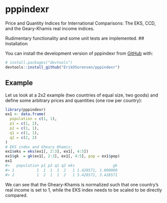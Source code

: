 
<!-- README.md is generated from README.Rmd. Please edit that file -->

# pppindexr

Price and Quantity Indices for International Comparisons: The EKS, CCD,
and the Geary-Khamis real income indices.

Rudimentary functionality and some unit tests are implemented. \##
Installation

You can install the development version of pppindexr from
[GitHub](https://github.com/) with:

``` r
# install.packages("devtools")
devtools::install_github("ErikOSorensen/pppindexr")
```

## Example

Let us look at a 2x2 example (two countries of equal size, two goods)
and define some arbitrary prices and quantities (one row per country):

``` r
library(pppindexr)
ex1 <- data.frame(
  population = c(1, 1),
  p1 = c(1, 2),
  p2 = c(1, 1),
  q1 = c(1, 1),
  q2 = c(2, 2)
)
# EKS index and Gheary Khamis:
ex1$eks = eks(ex1[, 2:3], ex1[, 4:5])
ex1$gk  = gk(ex1[, 2:3], ex1[, 4:5], pop = ex1$pop)
ex1
#>   population p1 p2 q1 q2 eks                 gk
#> 1          1  1  1  1  2   1 1.428571, 1.000000
#> 2          1  2  1  1  2   1 3.428571, 3.428571
```

We can see that the Gheary-Khamis is normalized such that one country’s
real income is set to 1, while the EKS index needs to be scaled to be
directly compared.

